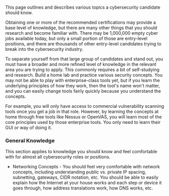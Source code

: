 This page outlines and describes various topics a cybersecurity candidate should know.   

Obtaining one or more of the recommended certifications may provide a base level of knowledge, but there are many other things that you should research and become familiar with. There may be 1,000,000 empty cyber jobs available today, but only a small portion of those are entry-level positions, and there are thousands of other entry-level candidates trying to break into the cybersecurity industry.   

To separate yourself from that large group of candidates and stand out, you must have a broader and more refined level of knowledge in the relevant area you are trying to apply.  This commonly requires a bit of self-studying and research. Build a home lab and practice various security concepts.  You may not be able to play with enterprise-class tools yet, but if you learn the underlying principles of how they work, then the tool's name won't matter, and you can easily change tools fairly quickly because you understand the concepts.   

For example, you will only have access to commercial vulnerability scanning tools once you get a job in that role. However, by learning the concepts at home through free tools like Nessus or OpenVAS, you will learn most of the core principles used by those enterprise tools. You only need to learn their GUI or way of doing it.   

### General Knowledge  
This section applies to knowledge you should know and feel comfortable with for almost all cybersecurity roles or positions.   

+ Networking Concepts - You should feel very comfortable with network concepts, including understanding public vs. private IP spacing, subnetting, gateways, CIDR notation, etc.  You should be able to easily explain how the Internet at your house works and each step or device it goes through, how address translations work, how DNS works, etc. 



